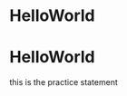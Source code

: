 <!-- Copyright (c) 2013-2018 Hanson Robotics, Ltd, all rights reserved --> 
# HelloWorld
# HelloWorld

this is the practice statement
